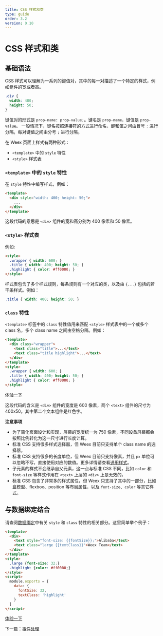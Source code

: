 ```yaml
---
title: CSS 样式和类
type: guide
order: 3.2
version: 0.10
---
```


# CSS 样式和类

## 基础语法

CSS 样式可以理解为一系列的键值对，其中的每一对描述了一个特定的样式，例如组件的宽或者高。

```css
.div {
  width: 400; 
  height: 50;
}
```

键值对的形式是 `prop-name: prop-value;`。键名是 `prop-name`，键值是 `prop-value`。 一般情况下，键名按照连接符的方式进行命名，键和值之间由冒号 `:` 进行分隔，每对键值之间由分号 `;` 进行分隔。

在 Weex 页面上样式有两种形式：

- `<template>` 中的 `style` 特性
- `<style>` 样式表

### `<template>` 中的 `style` 特性

在 `style` 特性中编写样式，例如：

```html
<template>
  <div style="width: 400; height: 50;">
    ...
  </div>
</template>
```

这段代码的意思是 `<div>` 组件的宽和高分别为 400 像素和 50 像素。

### `<style>` 样式表

例如:

```html
<style>
  .wrapper { width: 600; }
  .title { width: 400; height: 50; }
  .highlight { color: #ff0000; }
</style>
```

样式表包含了多个样式规则，每条规则有一个对应的类，以及由 `{...}` 包括的若干条样式。例如：

```css
.title { width: 400; height: 50; }
```

### `class` 特性

`<template>` 标签中的 `class` 特性值用来匹配 `<style>` 样式表中的一个或多个 class 名，多个 class name 之间由空格分隔。例如：

```html
<template>
  <div class="wrapper">
    <text class="title">...</text>
    <text class="title highlight">...</text>
  </div>
</template>
<style>
  .wrapper { width: 600; }
  .title { width: 400; height: 50; }
  .highlight { color: #ff0000; }
</style>
```

[体验一下](http://dotwe.org/8487e2a33cd051c9adfa887d0bafbb44)

这段代码的含义是 `<div>` 组件的宽度是 600 像素，两个 `<text>` 组件的尺寸为 400x50，其中第二个文本组件是红色字。

**注意事项**

- 为了简化页面设计和实现，屏幕的宽度统一为 750 像素，不同设备屏幕都会按照比例转化为这一尺寸进行长度计算。
- 标准 CSS 支持很多样式选择器，但 Weex 目前只支持单个 class name 的选择器。
- 标准 CSS 支持很多的长度单位，但 Weex 目前只支持像素，并且 `px` 单位可以忽略不写，直接使用对应的数值。更多详情请查看[通用样式](../references/common-style.html)。
- 子元素的样式不会继承自父元素，这一点与标准 CSS 不同，比如 `color` 和 `font-size` 等样式作用在 `<text>` 上层的 `<div>` 上是无效的。
- 标准 CSS 包含了非常多的样式属性，但 Weex 只支持了其中的一部分，比如盒模型、flexbox、position 等布局属性，以及 `font-size`、`color` 等其它样式。

## 与数据绑定结合

请查阅[数据绑定](./data-binding.html)中有关 `style` 和 `class` 特性的相关部分。这里简单举个例子：

```html
<template>
  <div>
    <text style="font-size: {{fontSize}};">Alibaba</text>
    <text class="large {{textClass}}">Weex Team</text>
  </div>
</template>
<style>
  .large {font-size: 32;}
  .highlight {color: #ff0000;}
</style>
<script>
  module.exports = {
    data: {
      fontSize: 32,
      textClass: 'highlight'
    }
  }
</script>
```

[体验一下](http://dotwe.org/440d3318dc7b83e3bb0a110f3b3236ca)

下一篇：[事件处理](./events.html)
